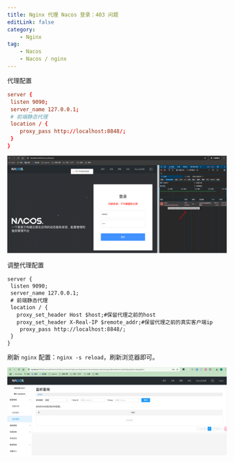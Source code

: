 ```yaml
---
title: Nginx 代理 Nacos 登录：403 问题
editLink: false
category:
    - Nginx
tag:
    - Nacos
    - Nacos / nginx
---
```


代理配置

```conf
server {
 listen 9090;
 server_name 127.0.0.1;
 # 前端静态代理
 location / {
    proxy_pass http://localhost:8848/;
 }
}
```

![403](/assets/images/nc/nc-ng-403.png)

调整代理配置

```
server {
 listen 9090;
 server_name 127.0.0.1;
 # 前端静态代理
 location / {
   proxy_set_header Host $host;#保留代理之前的host
   proxy_set_header X-Real-IP $remote_addr;#保留代理之前的真实客户端ip
    proxy_pass http://localhost:8848/;
 }
}
```
刷新 `nginx` 配置：`nginx -s reload`，刷新浏览器即可。

![调整后访问](/assets/images/nc/nc-ng.png)